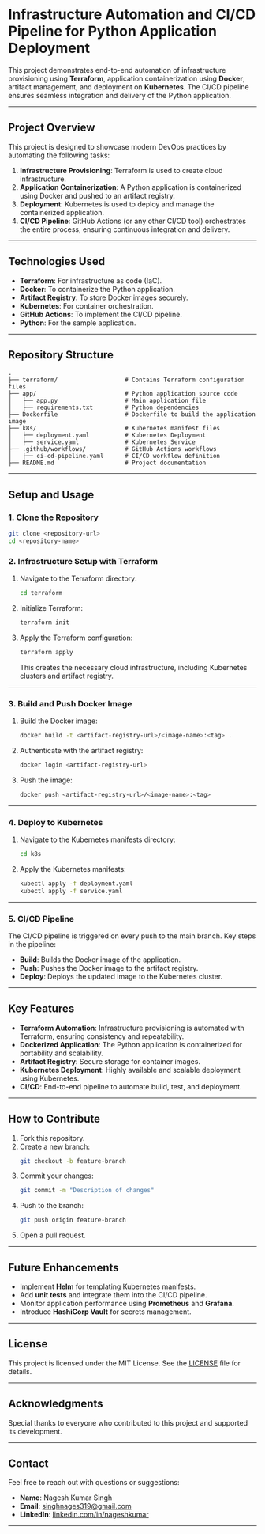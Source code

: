 # **Infrastructure Automation and CI/CD Pipeline for Python Application Deployment**

This project demonstrates end-to-end automation of infrastructure provisioning using **Terraform**, application containerization using **Docker**, artifact management, and deployment on **Kubernetes**. The CI/CD pipeline ensures seamless integration and delivery of the Python application.

---

## **Project Overview**

This project is designed to showcase modern DevOps practices by automating the following tasks:

1. **Infrastructure Provisioning**: Terraform is used to create cloud infrastructure.
2. **Application Containerization**: A Python application is containerized using Docker and pushed to an artifact registry.
3. **Deployment**: Kubernetes is used to deploy and manage the containerized application.
4. **CI/CD Pipeline**: GitHub Actions (or any other CI/CD tool) orchestrates the entire process, ensuring continuous integration and delivery.

---

## **Technologies Used**

- **Terraform**: For infrastructure as code (IaC).
- **Docker**: To containerize the Python application.
- **Artifact Registry**: To store Docker images securely.
- **Kubernetes**: For container orchestration.
- **GitHub Actions**: To implement the CI/CD pipeline.
- **Python**: For the sample application.

---

## **Repository Structure**

```
.
├── terraform/                   # Contains Terraform configuration files
├── app/                         # Python application source code
│   ├── app.py                   # Main application file
│   ├── requirements.txt         # Python dependencies
├── Dockerfile                   # Dockerfile to build the application image
├── k8s/                         # Kubernetes manifest files
│   ├── deployment.yaml          # Kubernetes Deployment
│   ├── service.yaml             # Kubernetes Service
├── .github/workflows/           # GitHub Actions workflows
│   ├── ci-cd-pipeline.yaml      # CI/CD workflow definition
├── README.md                    # Project documentation
```

---

## **Setup and Usage**

### **1. Clone the Repository**
```bash
git clone <repository-url>
cd <repository-name>
```

### **2. Infrastructure Setup with Terraform**

1. Navigate to the Terraform directory:
   ```bash
   cd terraform
   ```
2. Initialize Terraform:
   ```bash
   terraform init
   ```
3. Apply the Terraform configuration:
   ```bash
   terraform apply
   ```
   This creates the necessary cloud infrastructure, including Kubernetes clusters and artifact registry.

---

### **3. Build and Push Docker Image**

1. Build the Docker image:
   ```bash
   docker build -t <artifact-registry-url>/<image-name>:<tag> .
   ```
2. Authenticate with the artifact registry:
   ```bash
   docker login <artifact-registry-url>
   ```
3. Push the image:
   ```bash
   docker push <artifact-registry-url>/<image-name>:<tag>
   ```

---

### **4. Deploy to Kubernetes**

1. Navigate to the Kubernetes manifests directory:
   ```bash
   cd k8s
   ```
2. Apply the Kubernetes manifests:
   ```bash
   kubectl apply -f deployment.yaml
   kubectl apply -f service.yaml
   ```

---

### **5. CI/CD Pipeline**

The CI/CD pipeline is triggered on every push to the main branch. Key steps in the pipeline:
- **Build**: Builds the Docker image of the application.
- **Push**: Pushes the Docker image to the artifact registry.
- **Deploy**: Deploys the updated image to the Kubernetes cluster.

---

## **Key Features**

- **Terraform Automation**: Infrastructure provisioning is automated with Terraform, ensuring consistency and repeatability.
- **Dockerized Application**: The Python application is containerized for portability and scalability.
- **Artifact Registry**: Secure storage for container images.
- **Kubernetes Deployment**: Highly available and scalable deployment using Kubernetes.
- **CI/CD**: End-to-end pipeline to automate build, test, and deployment.

---

## **How to Contribute**

1. Fork this repository.
2. Create a new branch:
   ```bash
   git checkout -b feature-branch
   ```
3. Commit your changes:
   ```bash
   git commit -m "Description of changes"
   ```
4. Push to the branch:
   ```bash
   git push origin feature-branch
   ```
5. Open a pull request.

---

## **Future Enhancements**

- Implement **Helm** for templating Kubernetes manifests.
- Add **unit tests** and integrate them into the CI/CD pipeline.
- Monitor application performance using **Prometheus** and **Grafana**.
- Introduce **HashiCorp Vault** for secrets management.

---

## **License**

This project is licensed under the MIT License. See the [LICENSE](LICENSE) file for details.

---

## **Acknowledgments**

Special thanks to everyone who contributed to this project and supported its development.

---

## **Contact**

Feel free to reach out with questions or suggestions:

- **Name**: Nagesh Kumar Singh  
- **Email**: [singhnages319@gmail.com](mailto:singhnages319@gmail.com)  
- **LinkedIn**: [linkedin.com/in/nageshkumar](https://linkedin.com/in/nageshkumar)

---